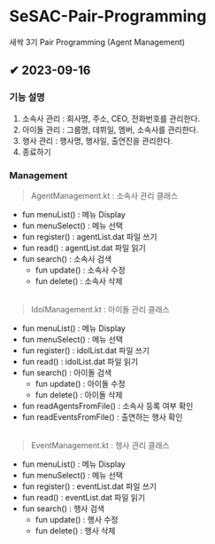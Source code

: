 # SeSAC-Pair-Programming
새싹 3기 Pair Programming (Agent Management)

## ✔ 2023-09-16 
### 기능 설명
1. 소속사 관리 : 회사명, 주소, CEO, 전화번호를 관리한다.
2. 아이돌 관리 : 그룹명, 데뷔일, 멤버, 소속사를 관리한다.
3. 행사 관리 : 행사명, 행사일, 출연진을 관리한다.
4. 종료하기


### Management

> AgentManagement.kt : 소속사 관리 클래스
- fun menuList() : 메뉴 Display <br>
- fun menuSelect() : 메뉴 선택 <br>
- fun register() : agentList.dat 파일 쓰기 <br>
- fun read() : agentList.dat 파일 읽기 <br>
- fun search() : 소속사 검색 <br>
  - fun update() : 소속사 수정 <br>
  - fun delete() : 소속사 삭제 <br> <br>

    
> IdolManagement.kt : 아이돌 관리 클래스
- fun menuList() : 메뉴 Display <br>
- fun menuSelect() : 메뉴 선택 <br>
- fun register() : idolList.dat 파일 쓰기 <br> 
- fun read() : idolList.dat 파일 읽기 <br>
- fun search() : 아이돌 검색 <br>
  - fun update() : 아이돌 수정 <br>
  - fun delete() : 아이돌 삭제 <br>
- fun readAgentsFromFile() : 소속사 등록 여부 확인 <br>
- fun readEventsFromFile() : 출연하는 행사 확인 <br> <br>
  
> EventManagement.kt : 행사 관리 클래스
- fun menuList() : 메뉴 Display <br>
- fun menuSelect() : 메뉴 선택 <br>
- fun register() : eventList.dat 파일 쓰기 <br>
- fun read() : eventList.dat 파일 읽기 <br>
- fun search() : 행사 검색 <br>
  - fun update() : 행사 수정 <br>
  - fun delete() : 행사 삭제 <br> <br>
  
 
